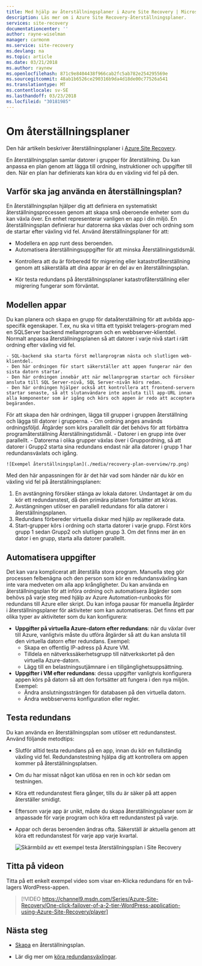 ```yaml
---
title: Med hjälp av återställningsplaner i Azure Site Recovery | Microsoft Docs
description: Läs mer om i Azure Site Recovery-återställningsplaner.
services: site-recovery
documentationcenter: ''
author: rayne-wiselman
manager: carmonm
ms.service: site-recovery
ms.devlang: na
ms.topic: article
ms.date: 03/21/2018
ms.author: raynew
ms.openlocfilehash: 871c9e8404438f966cab2fc5ab782e254295569e
ms.sourcegitcommit: 48ab1b6526ce290316b9da4d18de00c77526a541
ms.translationtype: MT
ms.contentlocale: sv-SE
ms.lasthandoff: 03/23/2018
ms.locfileid: "30181985"
---
```

# <a name="about-recovery-plans"></a>Om återställningsplaner

Den här artikeln beskriver återställningsplaner i [Azure Site Recovery](site-recovery-overview.md).

En återställningsplan samlar datorer i grupper för återställning. Du kan anpassa en plan genom att lägga till ordning, instruktioner och uppgifter till den. När en plan har definierats kan köra du en växling vid fel på den.





## <a name="why-use-a-recovery-plan"></a>Varför ska jag använda en återställningsplan?

En återställningsplan hjälper dig att definiera en systematiskt återställningsprocessen genom att skapa små oberoende enheter som du kan växla över. En enhet representerar vanligen en app i din miljö. En återställningsplan definierar hur datorerna ska växlas över och ordning som de startar efter växling vid fel. Använd återställningsplaner för att:

* Modellera en app runt dess beroenden.
* Automatisera återställningsuppgifter för att minska Återställningstidsmål.
- Kontrollera att du är förberedd för migrering eller katastrofåterställning genom att säkerställa att dina appar är en del av en återställningsplan.
* Kör testa redundans på återställningsplaner katastrofåterställning eller migrering fungerar som förväntat.


## <a name="model-apps"></a>Modellen appar

Du kan planera och skapa en grupp för dataåterställning för att avbilda app-specifik egenskaper. T.ex, nu ska vi titta ett typiskt trelagers-program med en SQLServer backend mellanprogram och en webbserver-klientdel. Normalt anpassa återställningsplanen så att datorer i varje nivå start i rätt ordning efter växling vid fel.

    - SQL-backend ska starta först mellanprogram nästa och slutligen web-klientdel.
    - Den här ordningen för start säkerställer att appen fungerar när den sista datorn startar.
    - Den här ordningen innebär att när mellanprogram startar och försöker ansluta till SQL Server-nivå, SQL Server-nivån körs redan. 
    - Den här ordningen hjälper också att kontrollera att frontend-servern startar senaste, så att slutanvändare inte ansluta till app-URL innan alla komponenter som är igång och körs och appen är redo att acceptera begäranden.

För att skapa den här ordningen, lägga till grupper i gruppen återställning och lägga till datorer i grupperna. 
    - Om ordning anges används ordningsföljd. Åtgärder som körs parallellt där det behövs för att förbättra programåterställning Återställningstidsmål.
    - Datorer i en grupp inte över parallellt.
    - Datorerna i olika grupper växlas över i Gruppordning, så att datorer i Grupp2 starta sina redundans endast när alla datorer i grupp 1 har redundansväxlats och igång.

    ![Exempel återställningsplan](./media/recovery-plan-overview/rp.png)

Med den här anpassningen för är det här vad som händer när du kör en växling vid fel på återställningsplanen: 

1. En avstängning försöker stänga av lokala datorer. Undantaget är om du kör ett redundanstest, då den primära platsen fortsätter att köras. 
2. Avstängningen utlöser en parallell redundans för alla datorer i återställningsplanen.
3. Redundans förbereder virtuella diskar med hjälp av replikerade data.
4. Start-grupper körs i ordning och starta datorer i varje grupp. Först körs grupp 1 sedan Grupp2 och slutligen grupp 3. Om det finns mer än en dator i en grupp, starta alla datorer parallellt.


## <a name="automate-tasks"></a>Automatisera uppgifter

Det kan vara komplicerat att återställa stora program. Manuella steg gör processen felbenägna och den person som kör en redundansväxling kan inte vara medveten om alla app krångligheter. Du kan använda en återställningsplan för att införa ordning och automatisera åtgärder som behövs på varje steg med hjälp av Azure Automation-runbooks för redundans till Azure eller skript. Du kan infoga pausar för manuella åtgärder i återställningsplaner för aktiviteter som kan automatiseras. Det finns ett par olika typer av aktiviteter som du kan konfigurera:

* **Uppgifter på virtuella Azure-datorn efter redundans**: när du växlar över till Azure, vanligtvis måste du utföra åtgärder så att du kan ansluta till den virtuella datorn efter redundans. Exempel: 
    * Skapa en offentlig IP-adress på Azure VM.
    * Tilldela en nätverkssäkerhetsgrupp till nätverkskortet på den virtuella Azure-datorn.
    * Lägg till en belastningsutjämnare i en tillgänglighetsuppsättning.
* **Uppgifter i VM efter redundans**: dessa uppgifter vanligtvis konfigurera appen körs på datorn så att den fortsätter att fungera i den nya miljön. Exempel:
    * Ändra anslutningssträngen för databasen på den virtuella datorn.
    * Ändra webbserverns konfiguration eller regler.


## <a name="test-failover"></a>Testa redundans

Du kan använda en återställningsplan som utlöser ett redundanstest. Använd följande metodtips:

- Slutför alltid testa redundans på en app, innan du kör en fullständig växling vid fel. Redundanstestning hjälpa dig att kontrollera om appen kommer på återställningsplatsen.
- Om du har missat något kan utlösa en ren in och kör sedan om testningen. 
- Köra ett redundanstest flera gånger, tills du är säker på att appen återställer smidigt.
- Eftersom varje app är unikt, måste du skapa återställningsplaner som är anpassade för varje program och köra ett redundanstest på varje.
- Appar och deras beroenden ändras ofta. Säkerställ är aktuella genom att köra ett redundanstest för varje app varje kvartal.

    ![Skärmbild av ett exempel testa återställningsplan i Site Recovery](./media/recovery-plan-overview/rptest.png)

## <a name="watch-the-video"></a>Titta på videon

Titta på ett enkelt exempel video som visar en-Klicka redundans för en två-lagers WordPress-appen.
    
> [!VIDEO https://channel9.msdn.com/Series/Azure-Site-Recovery/One-click-failover-of-a-2-tier-WordPress-application-using-Azure-Site-Recovery/player]



## <a name="next-steps"></a>Nästa steg

- [Skapa](site-recovery-create-recovery-plans.md) en återställningsplan.
* Lär dig mer om [köra redundansväxlingar](site-recovery-failover.md).  
